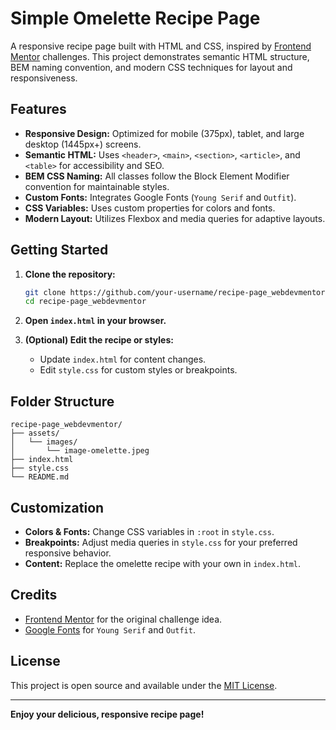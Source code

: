 # Simple Omelette Recipe Page

A responsive recipe page built with HTML and CSS, inspired by [Frontend Mentor](https://www.frontendmentor.io/) challenges. This project demonstrates semantic HTML structure, BEM naming convention, and modern CSS techniques for layout and responsiveness.

## Features

- **Responsive Design:** Optimized for mobile (375px), tablet, and large desktop (1445px+) screens.
- **Semantic HTML:** Uses `<header>`, `<main>`, `<section>`, `<article>`, and `<table>` for accessibility and SEO.
- **BEM CSS Naming:** All classes follow the Block Element Modifier convention for maintainable styles.
- **Custom Fonts:** Integrates Google Fonts (`Young Serif` and `Outfit`).
- **CSS Variables:** Uses custom properties for colors and fonts.
- **Modern Layout:** Utilizes Flexbox and media queries for adaptive layouts.

## Getting Started

1. **Clone the repository:**
   ```bash
   git clone https://github.com/your-username/recipe-page_webdevmentor.git
   cd recipe-page_webdevmentor
   ```

2. **Open `index.html` in your browser.**

3. **(Optional) Edit the recipe or styles:**
   - Update `index.html` for content changes.
   - Edit `style.css` for custom styles or breakpoints.

## Folder Structure

```
recipe-page_webdevmentor/
├── assets/
│   └── images/
│       └── image-omelette.jpeg
├── index.html
├── style.css
└── README.md
```

## Customization

- **Colors & Fonts:** Change CSS variables in `:root` in `style.css`.
- **Breakpoints:** Adjust media queries in `style.css` for your preferred responsive behavior.
- **Content:** Replace the omelette recipe with your own in `index.html`.

## Credits

- [Frontend Mentor](https://www.frontendmentor.io/) for the original challenge idea.
- [Google Fonts](https://fonts.google.com/) for `Young Serif` and `Outfit`.

## License

This project is open source and available under the [MIT License](LICENSE).

---

**Enjoy your delicious, responsive recipe page!**
